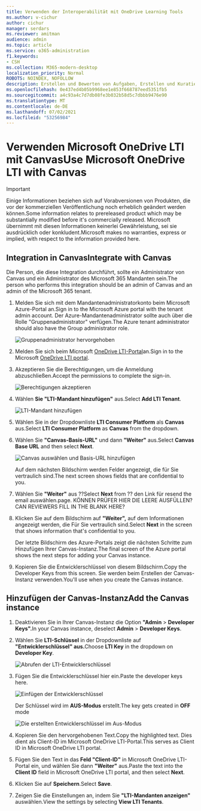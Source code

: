 ```yaml
---
title: Verwenden der Interoperabilität mit OneDrive Learning Tools
ms.author: v-cichur
author: cichur
manager: serdars
ms.reviewer: amitman
audience: admin
ms.topic: article
ms.service: o365-administration
f1.keywords:
- CSH
ms.collection: M365-modern-desktop
localization_priority: Normal
ROBOTS: NOINDEX, NOFOLLOW
description: Erstellen und Bewerten von Aufgaben, Erstellen und Kuratieren von Kursinhalten und Zusammenarbeit an Dateien in Echtzeit mit der neuen OneDrive Learning Tools Interoperability App.
ms.openlocfilehash: 0e437ed4b05b9968ee1e853f668787eed5351fb5
ms.sourcegitcommit: a4c93a4c7d7db08fe3b032b58d5c7dbbb9476e90
ms.translationtype: MT
ms.contentlocale: de-DE
ms.lasthandoff: 07/02/2021
ms.locfileid: "53256984"
---
```

# <a name="use-microsoft-onedrive-lti-with-canvas"></a><span data-ttu-id="4a6f7-103">Verwenden Microsoft OneDrive LTI mit Canvas</span><span class="sxs-lookup"><span data-stu-id="4a6f7-103">Use Microsoft OneDrive LTI with Canvas</span></span>

> [!IMPORTANT]
> <span data-ttu-id="4a6f7-104">Einige Informationen beziehen sich auf Vorabversionen von Produkten, die vor der kommerziellen Veröffentlichung noch erheblich geändert werden können.</span><span class="sxs-lookup"><span data-stu-id="4a6f7-104">Some information relates to prereleased product which may be substantially modified before it's commercially released.</span></span> <span data-ttu-id="4a6f7-105">Microsoft übernimmt mit diesen Informationen keinerlei Gewährleistung, sei sie ausdrücklich oder konkludent.</span><span class="sxs-lookup"><span data-stu-id="4a6f7-105">Microsoft makes no warranties, express or implied, with respect to the information provided here.</span></span>

## <a name="integrate-with-canvas"></a><span data-ttu-id="4a6f7-106">Integration in Canvas</span><span class="sxs-lookup"><span data-stu-id="4a6f7-106">Integrate with Canvas</span></span>

<span data-ttu-id="4a6f7-107">Die Person, die diese Integration durchführt, sollte ein Administrator von Canvas und ein Administrator des Microsoft 365 Mandanten sein.</span><span class="sxs-lookup"><span data-stu-id="4a6f7-107">The person who performs this integration should be an admin of Canvas and an admin of the Microsoft 365 tenant.</span></span>

1. <span data-ttu-id="4a6f7-108">Melden Sie sich mit dem Mandantenadministratorkonto beim Microsoft Azure-Portal an.</span><span class="sxs-lookup"><span data-stu-id="4a6f7-108">Sign in to the Microsoft Azure portal with the tenant admin account.</span></span> <span data-ttu-id="4a6f7-109">Der Azure-Mandantenadministrator sollte auch über die Rolle "Gruppenadministrator" verfügen.</span><span class="sxs-lookup"><span data-stu-id="4a6f7-109">The Azure tenant administrator should also have the Group administrator role.</span></span>

    ![Gruppenadministrator hervorgehoben](../media/lti-media/lti-group-admin.png)

2. <span data-ttu-id="4a6f7-111">Melden Sie sich beim Microsoft [OneDrive LTI-Portal](https://odltiappnl.azurewebsites.net/admin)an.</span><span class="sxs-lookup"><span data-stu-id="4a6f7-111">Sign in to the Microsoft [OneDrive LTI portal](https://odltiappnl.azurewebsites.net/admin).</span></span>

3. <span data-ttu-id="4a6f7-112">Akzeptieren Sie die Berechtigungen, um die Anmeldung abzuschließen.</span><span class="sxs-lookup"><span data-stu-id="4a6f7-112">Accept the permissions to complete the sign-in.</span></span>

    ![Berechtigungen akzeptieren](../media/lti-media/lti-permissions.png)

4. <span data-ttu-id="4a6f7-114">Wählen **Sie "LTI-Mandant hinzufügen"** aus.</span><span class="sxs-lookup"><span data-stu-id="4a6f7-114">Select **Add LTI Tenant**.</span></span>

     ![LTI-Mandant hinzufügen](../media/lti-media/lti-add-tenant.png)

5. <span data-ttu-id="4a6f7-116">Wählen Sie in der Dropdownliste **LTI Consumer Platform** als **Canvas** aus.</span><span class="sxs-lookup"><span data-stu-id="4a6f7-116">Select **LTI Consumer Platform** as **Canvas** from the dropdown.</span></span>

6. <span data-ttu-id="4a6f7-117">Wählen Sie **"Canvas-Basis-URL"** und dann **"Weiter"** aus.</span><span class="sxs-lookup"><span data-stu-id="4a6f7-117">Select **Canvas Base URL** and then select **Next**.</span></span>

    ![Canvas auswählen und Basis-URL hinzufügen](../media/lti-media/lti-canvas-base-url.png)

   <span data-ttu-id="4a6f7-119">Auf dem nächsten Bildschirm werden Felder angezeigt, die für Sie vertraulich sind.</span><span class="sxs-lookup"><span data-stu-id="4a6f7-119">The next screen shows fields that are confidential to you.</span></span>

7. <span data-ttu-id="4a6f7-120">Wählen Sie **"Weiter"** aus ??</span><span class="sxs-lookup"><span data-stu-id="4a6f7-120">Select **Next** from ??</span></span> <span data-ttu-id="4a6f7-121">den Link für resend the email auswählen.</span><span class="sxs-lookup"><span data-stu-id="4a6f7-121">page.</span></span> <span data-ttu-id="4a6f7-122">KÖNNEN PRÜFER HIER DIE LEERE AUSFÜLLEN?</span><span class="sxs-lookup"><span data-stu-id="4a6f7-122">CAN REVIEWERS FILL IN THE BLANK HERE?</span></span>

8. <span data-ttu-id="4a6f7-123">Klicken Sie auf dem Bildschirm auf **"Weiter",** auf dem Informationen angezeigt werden, die Für Sie vertraulich sind.</span><span class="sxs-lookup"><span data-stu-id="4a6f7-123">Select **Next** in the screen that shows information that's confidential to you.</span></span>

   <span data-ttu-id="4a6f7-124">Der letzte Bildschirm des Azure-Portals zeigt die nächsten Schritte zum Hinzufügen Ihrer Canvas-Instanz.</span><span class="sxs-lookup"><span data-stu-id="4a6f7-124">The final screen of the Azure portal shows the next steps for adding your Canvas instance.</span></span>

9. <span data-ttu-id="4a6f7-125">Kopieren Sie die Entwicklerschlüssel von diesem Bildschirm.</span><span class="sxs-lookup"><span data-stu-id="4a6f7-125">Copy the Developer Keys from this screen.</span></span> <span data-ttu-id="4a6f7-126">Sie werden beim Erstellen der Canvas-Instanz verwenden.</span><span class="sxs-lookup"><span data-stu-id="4a6f7-126">You'll use when you create the Canvas instance.</span></span>

## <a name="add-the-canvas-instance"></a><span data-ttu-id="4a6f7-127">Hinzufügen der Canvas-Instanz</span><span class="sxs-lookup"><span data-stu-id="4a6f7-127">Add the Canvas instance</span></span>

1. <span data-ttu-id="4a6f7-128">Deaktivieren Sie in Ihrer Canvas-Instanz die Option **"Admin**  >  **Developer Keys".**</span><span class="sxs-lookup"><span data-stu-id="4a6f7-128">In your Canvas instance, deselect **Admin** > **Developer Keys**.</span></span>

2. <span data-ttu-id="4a6f7-129">Wählen Sie **LTI-Schlüssel** in der Dropdownliste auf **"Entwicklerschlüssel" aus.**</span><span class="sxs-lookup"><span data-stu-id="4a6f7-129">Choose **LTI Key** in the dropdown on **Developer Key**.</span></span>

   ![Abrufen der LTI-Entwicklerschlüssel](../media/lti-media/lti-developer-keys.png)

3. <span data-ttu-id="4a6f7-131">Fügen Sie die Entwicklerschlüssel hier ein.</span><span class="sxs-lookup"><span data-stu-id="4a6f7-131">Paste the developer keys here.</span></span>

     ![Einfügen der Entwicklerschlüssel](../media/lti-media/lti-developer-keys.png)

   <span data-ttu-id="4a6f7-133">Der Schlüssel wird im **AUS-Modus** erstellt.</span><span class="sxs-lookup"><span data-stu-id="4a6f7-133">The key gets created in **OFF** mode</span></span>

   ![Die erstellten Entwicklerschlüssel im Aus-Modus](../media/lti-media/lti-copy-developer-keys.png)

4. <span data-ttu-id="4a6f7-135">Kopieren Sie den hervorgehobenen Text.</span><span class="sxs-lookup"><span data-stu-id="4a6f7-135">Copy the highlighted text.</span></span>
    <span data-ttu-id="4a6f7-136">Dies dient als Client-ID im Microsoft OneDrive LTI-Portal.</span><span class="sxs-lookup"><span data-stu-id="4a6f7-136">This serves as Client ID in Microsoft OneDrive LTI portal.</span></span>

5. <span data-ttu-id="4a6f7-137">Fügen Sie den Text in das **Feld "Client-ID"** in Microsoft OneDrive LTI-Portal ein, und wählen Sie dann **"Weiter"** aus.</span><span class="sxs-lookup"><span data-stu-id="4a6f7-137">Paste the text into the **Client ID** field in Microsoft OneDrive LTI portal, and then select **Next**.</span></span>

6. <span data-ttu-id="4a6f7-138">Klicken Sie auf **Speichern**.</span><span class="sxs-lookup"><span data-stu-id="4a6f7-138">Select **Save**.</span></span>

7. <span data-ttu-id="4a6f7-139">Zeigen Sie die Einstellungen an, indem Sie **"LTI-Mandanten anzeigen"** auswählen.</span><span class="sxs-lookup"><span data-stu-id="4a6f7-139">View the settings by selecting **View LTI Tenants**.</span></span>
